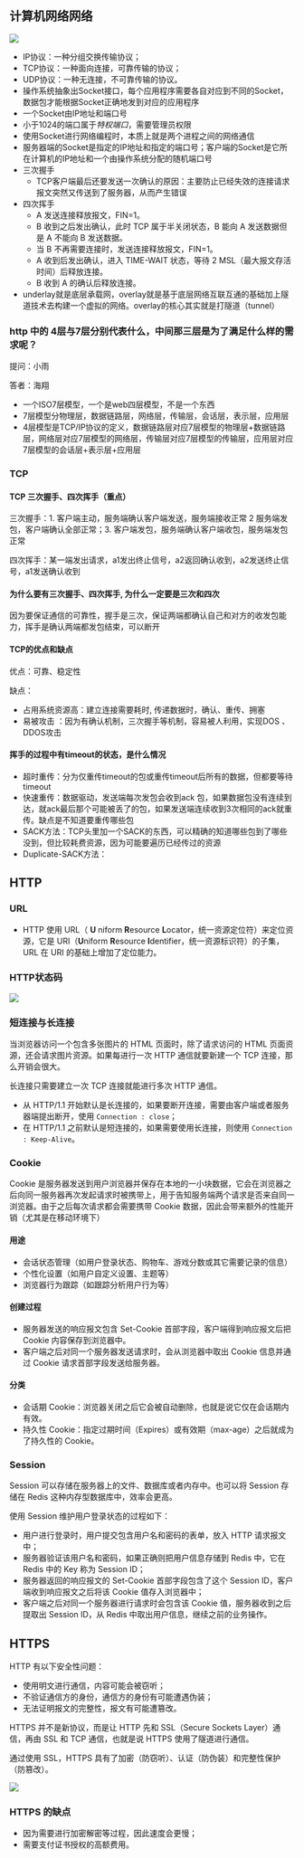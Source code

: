 ## 计算机网络网络

![](../res/2021-03-26-16-38-21.png)

* IP协议：一种分组交换传输协议；
* TCP协议：一种面向连接，可靠传输的协议；
* UDP协议：一种无连接，不可靠传输的协议。
* 操作系统抽象出Socket接口，每个应用程序需要各自对应到不同的Socket，数据包才能根据Socket正确地发到对应的应用程序
* 一个Socket由IP地址和端口号
* 小于1024的端口属于*特权端口*，需要管理员权限
* 使用Socket进行网络编程时，本质上就是两个进程之间的网络通信
* 服务器端的Socket是指定的IP地址和指定的端口号；客户端的Socket是它所在计算机的IP地址和一个由操作系统分配的随机端口号
* 三次握手
  + TCP客户端最后还要发送一次确认的原因：主要防止已经失效的连接请求报文突然又传送到了服务器，从而产生错误
* 四次挥手
  + A 发送连接释放报文，FIN=1。
  + B 收到之后发出确认，此时 TCP 属于半关闭状态，B 能向 A 发送数据但是 A 不能向 B 发送数据。
  + 当 B 不再需要连接时，发送连接释放报文，FIN=1。
  + A 收到后发出确认，进入 TIME-WAIT 状态，等待 2 MSL（最大报文存活时间）后释放连接。
  + B 收到 A 的确认后释放连接。
* underlay就是底层承载网，overlay就是基于底层网络互联互通的基础加上隧道技术去构建一个虚拟的网络。overlay的核心其实就是打隧道（tunnel）

### http 中的 4层与7层分别代表什么，中间那三层是为了满足什么样的需求呢？

提问：小雨

答者：海翔

* 一个ISO7层模型，一个是web四层模型，不是一个东西
* 7层模型分物理层，数据链路层，网络层，传输层，会话层，表示层，应用层
* 4层模型是TCP/IP协议的定义，数据链路层对应7层模型的物理层+数据链路层，网络层对应7层模型的网络层，传输层对应7层模型的传输层，应用层对应7层模型的会话层+表示层+应用层

### TCP

#### TCP 三次握手、四次挥手（重点）

三次握手：1. 客户端主动，服务端确认客户端发送，服务端接收正常 2 服务端发包，客户端确认全部正常；3. 客户端发包，服务端确认客户端收包，服务端发包正常

四次挥手：某一端发出请求，a1发出终止信号，a2返回确认收到，a2发送终止信号，a1发送确认收到

#### 为什么要有三次握手、四次挥手, 为什么一定要是三次和四次

因为要保证通信的可靠性，握手是三次，保证两端都确认自己和对方的收发包能力，挥手是确认两端都发包结束，可以断开

#### TCP的优点和缺点

优点：可靠、稳定性

缺点：

* 占用系统资源高：建立连接需要耗时, 传递数据时，确认、重传、拥塞
* 易被攻击 ：因为有确认机制，三次握手等机制，容易被人利用，实现DOS 、DDOS攻击

#### 挥手的过程中有timeout的状态，是什么情况

* 超时重传：分为仅重传timeout的包或重传timeout后所有的数据，但都要等待timeout
* 快速重传：数据驱动，发送端每次发包会收到ack 包，如果数据包没有连续到达，就ack最后那个可能被丢了的包，如果发送端连续收到3次相同的ack就重传。缺点是不知道要重传哪些包
* SACK方法：TCP头里加一个SACK的东西，可以精确的知道哪些包到了哪些没到，但比较耗费资源，因为可能要遍历已经传过的资源
* Duplicate-SACK方法：

## HTTP

### URL

* HTTP 使用 URL（ **U** niform **R**esource **L**ocator，统一资源定位符）来定位资源，它是 URI（**U**niform **R**esource **I**dentifier，统一资源标识符）的子集，URL 在 URI 的基础上增加了定位能力。

### HTTP状态码

![](../res/2021-03-26-16-38-34.png)

### 短连接与长连接

当浏览器访问一个包含多张图片的 HTML 页面时，除了请求访问的 HTML 页面资源，还会请求图片资源。如果每进行一次 HTTP 通信就要新建一个 TCP 连接，那么开销会很大。

长连接只需要建立一次 TCP 连接就能进行多次 HTTP 通信。

* 从 HTTP/1.1 开始默认是长连接的，如果要断开连接，需要由客户端或者服务器端提出断开，使用 `Connection : close`；
* 在 HTTP/1.1 之前默认是短连接的，如果需要使用长连接，则使用 `Connection : Keep-Alive`。

### Cookie

Cookie 是服务器发送到用户浏览器并保存在本地的一小块数据，它会在浏览器之后向同一服务器再次发起请求时被携带上，用于告知服务端两个请求是否来自同一浏览器。由于之后每次请求都会需要携带 Cookie 数据，因此会带来额外的性能开销（尤其是在移动环境下）

#### 用途

* 会话状态管理（如用户登录状态、购物车、游戏分数或其它需要记录的信息）
* 个性化设置（如用户自定义设置、主题等）
* 浏览器行为跟踪（如跟踪分析用户行为等）

#### 创建过程

* 服务器发送的响应报文包含 Set-Cookie 首部字段，客户端得到响应报文后把 Cookie 内容保存到浏览器中。
* 客户端之后对同一个服务器发送请求时，会从浏览器中取出 Cookie 信息并通过 Cookie 请求首部字段发送给服务器。

#### 分类

* 会话期 Cookie：浏览器关闭之后它会被自动删除，也就是说它仅在会话期内有效。
* 持久性 Cookie：指定过期时间（Expires）或有效期（max-age）之后就成为了持久性的 Cookie。

### Session

Session 可以存储在服务器上的文件、数据库或者内存中。也可以将 Session 存储在 Redis 这种内存型数据库中，效率会更高。

使用 Session 维护用户登录状态的过程如下：

* 用户进行登录时，用户提交包含用户名和密码的表单，放入 HTTP 请求报文中；
* 服务器验证该用户名和密码，如果正确则把用户信息存储到 Redis 中，它在 Redis 中的 Key 称为 Session ID；
* 服务器返回的响应报文的 Set-Cookie 首部字段包含了这个 Session ID，客户端收到响应报文之后将该 Cookie 值存入浏览器中；
* 客户端之后对同一个服务器进行请求时会包含该 Cookie 值，服务器收到之后提取出 Session ID，从 Redis 中取出用户信息，继续之前的业务操作。

## HTTPS

HTTP 有以下安全性问题：

* 使用明文进行通信，内容可能会被窃听；
* 不验证通信方的身份，通信方的身份有可能遭遇伪装；
* 无法证明报文的完整性，报文有可能遭篡改。

HTTPS 并不是新协议，而是让 HTTP 先和 SSL（Secure Sockets Layer）通信，再由 SSL 和 TCP 通信，也就是说 HTTPS 使用了隧道进行通信。

通过使用 SSL，HTTPS 具有了加密（防窃听）、认证（防伪装）和完整性保护（防篡改）。

![](../res/2021-03-26-16-38-54.png)

### HTTPS 的缺点

* 因为需要进行加密解密等过程，因此速度会更慢；
* 需要支付证书授权的高额费用。
